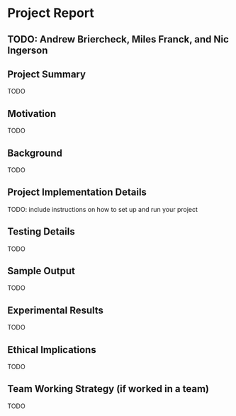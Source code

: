# Project Report

## TODO: Andrew Briercheck, Miles Franck, and Nic Ingerson

## Project Summary

TODO

## Motivation

TODO

## Background

TODO

## Project Implementation Details

TODO: include instructions on how to set up and run your project

## Testing Details

TODO

## Sample Output

TODO

## Experimental Results

TODO

## Ethical Implications

TODO

## Team Working Strategy (if worked in a team)

TODO

